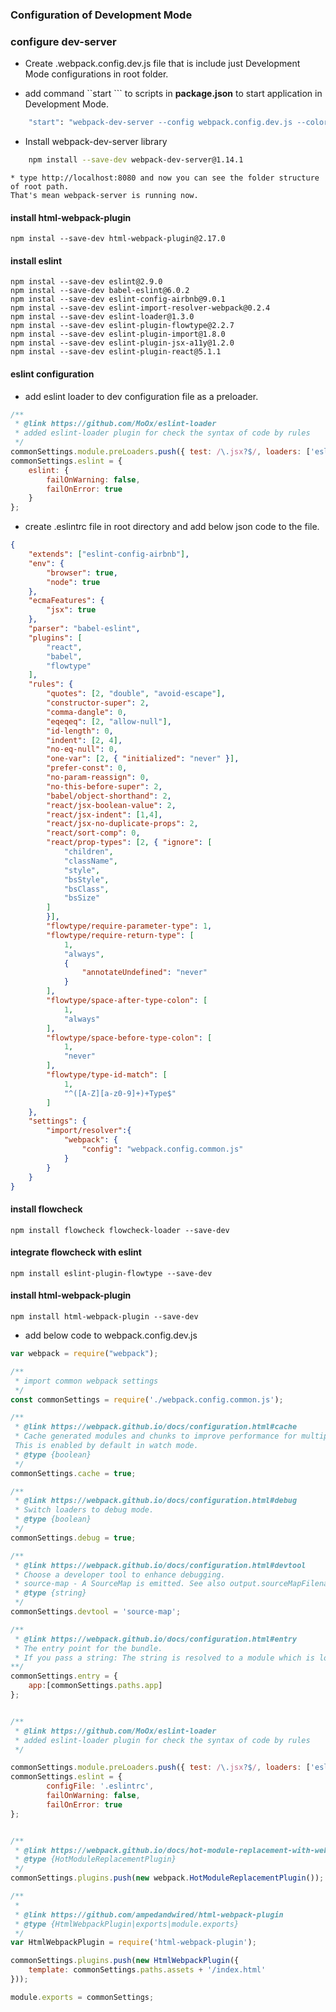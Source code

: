 ### Configuration of Development Mode

### configure dev-server

* Create .webpack.config.dev.js  file that is include just Development Mode configurations  in root folder.

   
* add command ``start ``` to scripts in **package.json** to start application in Development Mode. 
        
```sh
    "start": "webpack-dev-server --config webpack.config.dev.js --colors --port 8080"
```
    
* Install webpack-dev-server library
    
```sh 
    npm install --save-dev webpack-dev-server@1.14.1
```
    
    * type http://localhost:8080 and now you can see the folder structure of root path.  
    That's mean webpack-server is running now.

#### install html-webpack-plugin 

```ssh
npm instal --save-dev html-webpack-plugin@2.17.0
```

#### install eslint

```ssh
npm instal --save-dev eslint@2.9.0
npm instal --save-dev babel-eslint@6.0.2
npm instal --save-dev eslint-config-airbnb@9.0.1
npm instal --save-dev eslint-import-resolver-webpack@0.2.4
npm instal --save-dev eslint-loader@1.3.0
npm instal --save-dev eslint-plugin-flowtype@2.2.7
npm instal --save-dev eslint-plugin-import@1.8.0
npm instal --save-dev eslint-plugin-jsx-a11y@1.2.0
npm instal --save-dev eslint-plugin-react@5.1.1
```  

#### eslint configuration 
* add eslint loader to dev configuration file as a preloader.

```javascript
/**
 * @link https://github.com/MoOx/eslint-loader
 * added eslint-loader plugin for check the syntax of code by rules
 */
commonSettings.module.preLoaders.push({ test: /\.jsx?$/, loaders: ['eslint'], exclude: /node_modules/ });
commonSettings.eslint = {
    eslint: {
        failOnWarning: false,
        failOnError: true
    }
};
```


* create .eslintrc file in root directory and add below json code to the file. 

```json
{
    "extends": ["eslint-config-airbnb"],
    "env": {
        "browser": true,
        "node": true
    },
    "ecmaFeatures": {
        "jsx": true
    },
    "parser": "babel-eslint",
    "plugins": [
        "react",
        "babel",
        "flowtype"
    ],
    "rules": {
        "quotes": [2, "double", "avoid-escape"],
        "constructor-super": 2,
        "comma-dangle": 0,
        "eqeqeq": [2, "allow-null"],
        "id-length": 0,
        "indent": [2, 4],
        "no-eq-null": 0,
        "one-var": [2, { "initialized": "never" }],
        "prefer-const": 0,
        "no-param-reassign": 0,
        "no-this-before-super": 2,
        "babel/object-shorthand": 2,
        "react/jsx-boolean-value": 2,
        "react/jsx-indent": [1,4],
        "react/jsx-no-duplicate-props": 2,
        "react/sort-comp": 0,
        "react/prop-types": [2, { "ignore": [
            "children",
            "className",
            "style",
            "bsStyle",
            "bsClass",
            "bsSize"
        ]
        }],
        "flowtype/require-parameter-type": 1,
        "flowtype/require-return-type": [
            1,
            "always",
            {
                "annotateUndefined": "never"
            }
        ],
        "flowtype/space-after-type-colon": [
            1,
            "always"
        ],
        "flowtype/space-before-type-colon": [
            1,
            "never"
        ],
        "flowtype/type-id-match": [
            1,
            "^([A-Z][a-z0-9]+)+Type$"
        ]
    },
    "settings": {
        "import/resolver":{
            "webpack": {
                "config": "webpack.config.common.js"
            }
        }
    }
}
```

#### install flowcheck 

```ssh
npm install flowcheck flowcheck-loader --save-dev
```

#### integrate flowcheck with eslint

```ssh
npm install eslint-plugin-flowtype --save-dev
```

#### 
#### install html-webpack-plugin
```ssh
npm install html-webpack-plugin --save-dev
```   
     
* add below code to webpack.config.dev.js   


```javascript
var webpack = require("webpack");

/**
 * import common webpack settings
 */
const commonSettings = require('./webpack.config.common.js');

/**
 * @link https://webpack.github.io/docs/configuration.html#cache
 * Cache generated modules and chunks to improve performance for multiple incremental builds.
 This is enabled by default in watch mode.
 * @type {boolean}
 */
commonSettings.cache = true;

/**
 * @link https://webpack.github.io/docs/configuration.html#debug
 * Switch loaders to debug mode.
 * @type {boolean}
 */
commonSettings.debug = true;

/**
 * @link https://webpack.github.io/docs/configuration.html#devtool
 * Choose a developer tool to enhance debugging.
 * source-map - A SourceMap is emitted. See also output.sourceMapFilename.
 * @type {string}
 */
commonSettings.devtool = 'source-map';

/**
 * @link https://webpack.github.io/docs/configuration.html#entry
 * The entry point for the bundle.
 * If you pass a string: The string is resolved to a module which is loaded upon startup.
**/
commonSettings.entry = {
    app:[commonSettings.paths.app]
};


/**
 * @link https://github.com/MoOx/eslint-loader
 * added eslint-loader plugin for check the syntax of code by rules
 */

commonSettings.module.preLoaders.push({ test: /\.jsx?$/, loaders: ['eslint'], exclude: /node_modules/ });
commonSettings.eslint = {
        configFile: '.eslintrc',
        failOnWarning: false,
        failOnError: true
};


/**
 * @link https://webpack.github.io/docs/hot-module-replacement-with-webpack.html
 * @type {HotModuleReplacementPlugin}
 */
commonSettings.plugins.push(new webpack.HotModuleReplacementPlugin());

/**
 *
 * @link https://github.com/ampedandwired/html-webpack-plugin
 * @type {HtmlWebpackPlugin|exports|module.exports}
 */
var HtmlWebpackPlugin = require('html-webpack-plugin');

commonSettings.plugins.push(new HtmlWebpackPlugin({
    template: commonSettings.paths.assets + '/index.html'
}));

module.exports = commonSettings;

```


